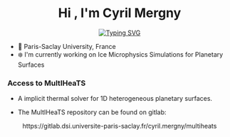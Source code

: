 

<h1 align="center"><b>Hi , I'm Cyril Mergny </b></h1>

<p align="center">
<a href="https://git.io/typing-svg"><img src="https://readme-typing-svg.demolab.com?font=&duration=2000&pause=5000&color=D08770&center=true&vCenter=true&width=435&lines=A+PhD+Student+in+Planetary+Science" alt="Typing SVG" /></a>
</p>

- :pushpin: Paris-Saclay University, France 
- :snowflake: I'm currently working on Ice Microphysics Simulations for Planetary Surfaces

### Access to MultIHeaTS

- A implicit thermal solver for 1D heterogeneous planetary surfaces.

- The MultIHeaTS repository can be found on gitlab:

<p align="center">
https://gitlab.dsi.universite-paris-saclay.fr/cyril.mergny/multiheats
</p>
